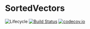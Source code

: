 # SortedVectors

![Lifecycle](https://img.shields.io/badge/lifecycle-experimental-orange.svg)<!--
![Lifecycle](https://img.shields.io/badge/lifecycle-maturing-blue.svg)
![Lifecycle](https://img.shields.io/badge/lifecycle-stable-green.svg)
![Lifecycle](https://img.shields.io/badge/lifecycle-retired-orange.svg)
![Lifecycle](https://img.shields.io/badge/lifecycle-archived-red.svg)
![Lifecycle](https://img.shields.io/badge/lifecycle-dormant-blue.svg) -->
[![Build Status](https://travis-ci.org/tpapp/SortedVectors.jl.svg?branch=master)](https://travis-ci.org/tpapp/SortedVectors.jl)
[![codecov.io](http://codecov.io/github/tpapp/SortedVectors.jl/coverage.svg?branch=master)](http://codecov.io/github/tpapp/SortedVectors.jl?branch=master)
